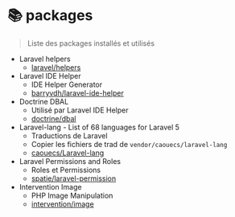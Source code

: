 # 📚 packages

> Liste des packages installés et utilisés

* Laravel helpers
  * [laravel/helpers](https://github.com/laravel/helpers)
* Laravel IDE Helper
  * IDE Helper Generator
  * [barryvdh/laravel-ide-helper](https://github.com/barryvdh/laravel-ide-helper)
* Doctrine DBAL
  * Utilisé par Laravel IDE Helper
  * [doctrine/dbal](https://github.com/doctrine/dbal)
* Laravel-lang - List of 68 languages for Laravel 5
  * Traductions de Laravel
  * Copier les fichiers de trad de `vendor/caouecs/laravel-lang`
  * [caouecs/Laravel-lang](https://github.com/caouecs/Laravel-lang)
* Laravel Permissions and Roles
  * Roles et Permissions
  * [spatie/laravel-permission](https://github.com/spatie/laravel-permission)
* Intervention Image
  * PHP Image Manipulation
  * [intervention/image](https://github.com/Intervention/image)
